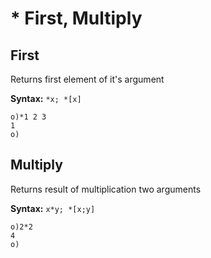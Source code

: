 # * First, Multiply

## First

Returns first element of it's argument

**Syntax:** ```*x; *[x]```

```o
o)*1 2 3
1
o)
```

## Multiply

Returns result of multiplication two arguments

**Syntax:** ```x*y; *[x;y]```

```o
o)2*2
4
o)
```
